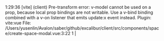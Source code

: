 1:29:36 [vite] (client) Pre-transform error: v-model cannot be used on a prop, because local prop bindings are not writable.
Use a v-bind binding combined with a v-on listener that emits update:x event instead.
  Plugin: vite:vue
  File: /Users/yusenlin/Avalon/saber/github/excalibur/client/src/components/space/create-space-modal.vue:3:22
  1  |  <template>
  2  |    <a-modal
  3  |      v-model:visible="visible"
     |                        ^
  4  |      title="创建空间"
  5  |      @ok="handleSubmit" 报错
